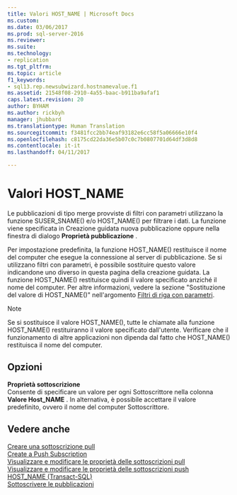 ```yaml
---
title: Valori HOST_NAME | Microsoft Docs
ms.custom: 
ms.date: 03/06/2017
ms.prod: sql-server-2016
ms.reviewer: 
ms.suite: 
ms.technology:
- replication
ms.tgt_pltfrm: 
ms.topic: article
f1_keywords:
- sql13.rep.newsubwizard.hostnamevalue.f1
ms.assetid: 21548f08-2910-4a55-baac-b911ba9afaf1
caps.latest.revision: 20
author: BYHAM
ms.author: rickbyh
manager: jhubbard
ms.translationtype: Human Translation
ms.sourcegitcommit: f3481fcc2bb74eaf93182e6cc58f5a06666e10f4
ms.openlocfilehash: c8175cd22da36e5b07c0c7b0807701d64df3d8d8
ms.contentlocale: it-it
ms.lasthandoff: 04/11/2017

---
```

# <a name="hostname-values"></a>Valori HOST_NAME
  Le pubblicazioni di tipo merge provviste di filtri con parametri utilizzano la funzione SUSER_SNAME() e/o HOST_NAME() per filtrare i dati. La funzione viene specificata in Creazione guidata nuova pubblicazione oppure nella finestra di dialogo **Proprietà pubblicazione** .  
  
 Per impostazione predefinita, la funzione HOST_NAME() restituisce il nome del computer che esegue la connessione al server di pubblicazione. Se si utilizzano filtri con parametri, è possibile sostituire questo valore indicandone uno diverso in questa pagina della creazione guidata. La funzione HOST_NAME() restituisce quindi il valore specificato anziché il nome del computer. Per altre informazioni, vedere la sezione "Sostituzione del valore di HOST_NAME()" nell'argomento [Filtri di riga con parametri](../../relational-databases/replication/merge/parameterized-filters-parameterized-row-filters.md).  
  
> [!NOTE]  
>  Se si sostituisce il valore HOST_NAME(), tutte le chiamate alla funzione HOST_NAME() restituiranno il valore specificato dall'utente. Verificare che il funzionamento di altre applicazioni non dipenda dal fatto che HOST_NAME() restituisca il nome del computer.  
  
## <a name="options"></a>Opzioni  
 **Proprietà sottoscrizione**  
 Consente di specificare un valore per ogni Sottoscrittore nella colonna **Valore Host_NAME** . In alternativa, è possibile accettare il valore predefinito, ovvero il nome del computer Sottoscrittore.  
  
## <a name="see-also"></a>Vedere anche  
 [Creare una sottoscrizione pull](../../relational-databases/replication/create-a-pull-subscription.md)   
 [Create a Push Subscription](../../relational-databases/replication/create-a-push-subscription.md)   
 [Visualizzare e modificare le proprietà delle sottoscrizioni pull](../../relational-databases/replication/view-and-modify-pull-subscription-properties.md)   
 [Visualizzare e modificare le proprietà delle sottoscrizioni push](../../relational-databases/replication/view-and-modify-push-subscription-properties.md)   
 [HOST_NAME &#40;Transact-SQL&#41;](../../t-sql/functions/host-name-transact-sql.md)   
 [Sottoscrivere le pubblicazioni](../../relational-databases/replication/subscribe-to-publications.md)  
  
  
